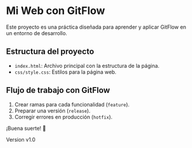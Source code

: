 # Mi Web con GitFlow
Este proyecto es una práctica diseñada para aprender y aplicar GitFlow en un entorno de desarrollo.

## Estructura del proyecto
- `index.html`: Archivo principal con la estructura de la página.
- `css/style.css`: Estilos para la página web.

## Flujo de trabajo con GitFlow
1. Crear ramas para cada funcionalidad (`feature`).
2. Preparar una versión (`release`).
3. Corregir errores en producción (`hotfix`).

¡Buena suerte! 🎉

Version v1.0
